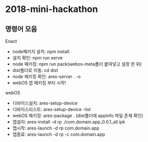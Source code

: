 # 2018-mini-hackathon

## 명령어 모음

Enact
- node패키지 설치: npm install
- 설치 확인: npm run serve
- node 패키징: npm run pack(webos-meta폴더 붙여넣고 설정 한 뒤)
- dist폴더로 이동: cd dist
- node 패키징 확인: ares-server . -o
- webOS 앱 패키징 부터 시작!

webOS
- 디바이스설치: ares-setup-device
- 디바이스리스트: ares-setup-device -list
- webOS 패키징: ares-package . (dist폴더에 appinfo 파일 존재 확인)
- 앱설지: ares-install -d rp ./com.domain.app_0.0.1_all.ipk
- 앱시작: ares-launch -d rp com.domain.app
- 앱종료: ares-launch -d rp -c com.domain.app
